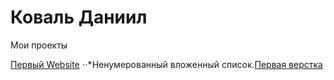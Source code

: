 

# Коваль Даниил
Мои проекты

[Первый Website](https://miditi750.github.io/12/ "Моя первая вебстраничка")
⋅⋅*Ненумерованный вложенный список.[Первая верстка](https://miditi750.github.io/Delivery/ "верстка потихоньку")

